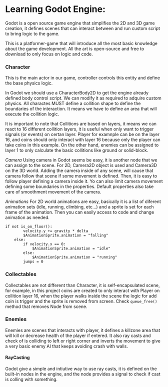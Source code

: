 # Learning Godot Engine:

Godot is a open source game engine that simplifies the 2D and 3D game creation, it defines 
scenes that can interact between and run custom script to bring logic to the game.

This is a platformer-game that will introduce all the most basic knowledge about the game 
development. All the art is open-source and free to download to only focus on logic and 
code. 

### Character 

This is the main actor in our game, controller controls this entity and define the base 
physics logic. 

In Godot we should use a CharacterBody2D to get the engine already defined body control 
script. We can modify it as required to adquire custom physics. All charactes MUST define 
a collition shape to define the boundaries of the interaction. It means we have to define an
area that will execute the collition logic. 

It is important to note that Collitions are based on layers, it means we can react to 16 different 
collition layers, it is useful when only want to trigger signals (or events) on certan layer. Player
for examnple can be on the layer 16, and coins should only interact with layer 16 because only the 
player can take coins in this example. On the other hand, enemies can be assigned to layer 1 to only
calculate the basic collitions like ground or solid-block.

*Camera*
Using camera in Godot seems be easy, it is another node that we can assign to the scene. For 2D,
Camera2D object is used and Camera3D on the 3D world. Adding the camera inside of any scene, will 
cause that camera follow that scene if some movement is defined. Then, it is easy to follow player 
defining a camera inside it. Yo can also limit camera movement defining some boundaries in the properties.
Default properties also take care of smoothment movement of the camera.

*Animations*
For 2D world animations are easy, basically it is a list of diferent animation sets (idle, running, 
climbing, etc...) and a sprite is set for each frame of the animation. Then you can easily access to 
code and change animation as needed. 

```
if not is_on_floor():
		velocity.y += gravity * delta
		$AnimationSprite.animation = "falling"
	else: 
		if velocity.x == 0:
			$AnimationSprite.animation = "idle"
		else:
			$AnimationSprite.animation = "running"
		jumps = 0
```

### Collectables 
Collectables are not different than Character, it is self-encapsulated scene, for example, 
in this project coins are created to only interact with Player on collition layer 16, 
when the player walks inside the scene the logic for add coin is trigger and the sprite 
is removed from screen. Check `queue_free()` method that removes Node from scene.

### Enemies
Enemies are scenes that interacts with player, it defines a killzone area that will kill or 
decrease health of the player if entered. It also ray casts and check of is colliding to left or
right corner and inverts the movement to give a very basic enemy AI that keeps avoiding crash with 
walls.

#### RayCasting
Godot give a simple and intiutive way to use ray casts, it is defined on the built-in nodes in the 
engine, and the node provides a signal to check if cast is colling with something.
